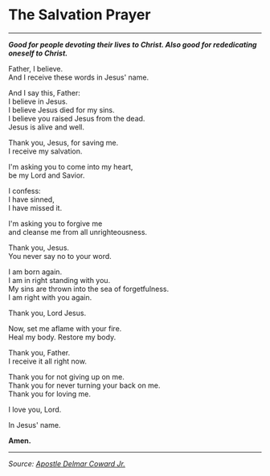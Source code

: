 # The Salvation Prayer

---

***Good for people devoting their lives to Christ. Also good for rededicating oneself to Christ.***

Father, I believe.  
And I receive these words in Jesus' name.

And I say this, Father:  
I believe in Jesus.  
I believe Jesus died for my sins.  
I believe you raised Jesus from the dead.  
Jesus is alive and well.

Thank you, Jesus, for saving me.  
I receive my salvation.

I'm asking you to come into my heart,  
be my Lord and Savior.

I confess:  
I have sinned,  
I have missed it.

I'm asking you to forgive me  
and cleanse me from all unrighteousness.

Thank you, Jesus.  
You never say no to your word.

I am born again.  
I am in right standing with you.  
My sins are thrown into the sea of forgetfulness.  
I am right with you again.

Thank you, Lord Jesus.

Now, set me aflame with your fire.  
Heal my body.
Restore my body.

Thank you, Father.  
I receive it all right now.

Thank you for not giving up on me.  
Thank you for never turning your back on me.  
Thank you for loving me.

I love you, Lord.

In Jesus' name.  

**Amen.**

---

*Source: [Apostle Delmar Coward Jr.](../profiles/delmar-coward-jr.md)*
